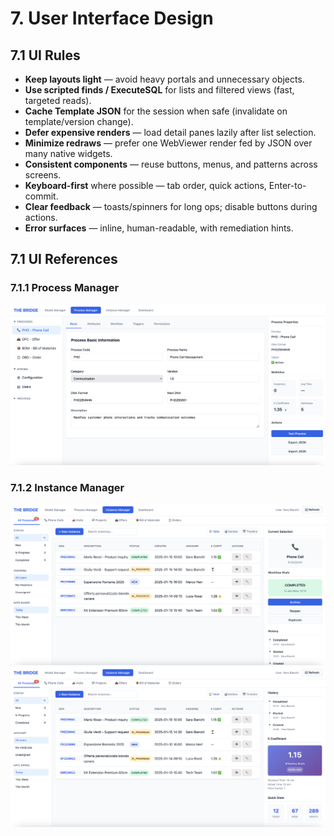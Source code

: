# 7. User Interface Design

## 7.1 UI Rules
- **Keep layouts light** — avoid heavy portals and unnecessary objects.
- **Use scripted finds / ExecuteSQL** for lists and filtered views (fast, targeted reads).
- **Cache Template JSON** for the session when safe (invalidate on template/version change).
- **Defer expensive renders** — load detail panes lazily after list selection.
- **Minimize redraws** — prefer one WebViewer render fed by JSON over many native widgets.
- **Consistent components** — reuse buttons, menus, and patterns across screens.
- **Keyboard-first** where possible — tab order, quick actions, Enter-to-commit.
- **Clear feedback** — toasts/spinners for long ops; disable buttons during actions.
- **Error surfaces** — inline, human-readable, with remediation hints.

## 7.1 UI References

### 7.1.1 Process Manager
![Process Manager](assets/img/process_manager.png)

### 7.1.2 Instance Manager
![Process Manager](assets/img/instance_manager_1.png)
![Process Manager](assets/img/instance_manager_2.png)
